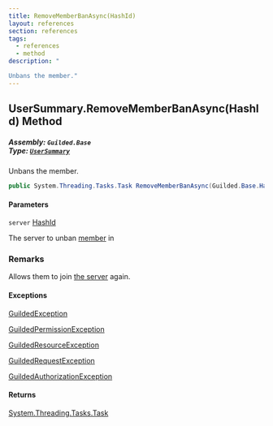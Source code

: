 ```yaml
---
title: RemoveMemberBanAsync(HashId)
layout: references
section: references
tags:
  - references
  - method
description: "

Unbans the member."
---
```


## UserSummary.RemoveMemberBanAsync(HashId) Method
##### **Assembly:** `Guilded.Base`<br/>**Type:** [`UserSummary`](UserSummary 'Guilded.Base.Users.UserSummary')

Unbans the member.

```csharp
public System.Threading.Tasks.Task RemoveMemberBanAsync(Guilded.Base.HashId server);
```
#### Parameters

<a name='Guilded.Base.Users.UserSummary.RemoveMemberBanAsync(Guilded.Base.HashId).server'></a>

`server` [HashId](HashId 'Guilded.Base.HashId')

The server to unban [member](Member 'Guilded.Base.Servers.Member') in

### Remarks
  
Allows them to join [the server](Server 'Guilded.Base.Servers.Server') again.

#### Exceptions

[GuildedException](GuildedException 'Guilded.Base.GuildedException')

[GuildedPermissionException](GuildedPermissionException 'Guilded.Base.GuildedPermissionException')

[GuildedResourceException](GuildedResourceException 'Guilded.Base.GuildedResourceException')

[GuildedRequestException](GuildedRequestException 'Guilded.Base.GuildedRequestException')

[GuildedAuthorizationException](GuildedAuthorizationException 'Guilded.Base.GuildedAuthorizationException')

#### Returns
[System.Threading.Tasks.Task](https://docs.microsoft.com/en-us/dotnet/api/System.Threading.Tasks.Task 'System.Threading.Tasks.Task')